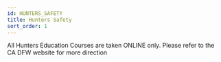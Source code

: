 ```yaml
---
id: HUNTERS_SAFETY
title: Hunters Safety
sort_order: 1
---
```

All Hunters Education Courses are taken ONLINE only.  Please refer to the CA DFW website for more direction